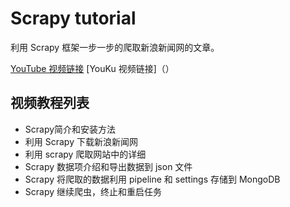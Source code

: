 # Scrapy tutorial

利用 Scrapy 框架一步一步的爬取新浪新闻网的文章。

[YouTube 视频链接](https://www.youtube.com/watch?v=aDwAmj3VWH4&list=PLDFBYdF-BxV3JpilGQkoMABYoD9pKlgZ_)
[YouKu 视频链接]（）

## 视频教程列表
- Scrapy简介和安装方法
- 利用 Scrapy 下载新浪新闻网
- 利用 scrapy 爬取网站中的详细
- Scrapy 数据项介绍和导出数据到 json 文件
- Scrapy 将爬取的数据利用 pipeline 和 settings 存储到 MongoDB
- Scrapy 继续爬虫，终止和重启任务
